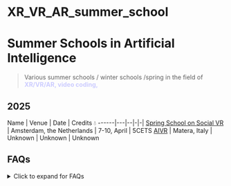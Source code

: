 # XR_VR_AR_summer_school
# Summer Schools in Artificial Intelligence 
> Various summer schools / winter schools /spring in the field of <span style="color: #CCCCFF;font-weight:bold">XR/VR/AR, video coding, </span>

## 2025
Name | Venue | Date | Credits :droplet:
------|---|--|-|-|
[Spring School on Social VR]([https://www.dis.cwi.nl/spring-school/]) | Amsterdam, the Netherlands | 7-10, April | 5CETS 
[AIVR](https://xrsalento.it/xrsalento2024/xrai-summer-school-2024/index.html) | Matera, Italy | Unknown | Unknown | Unknown

## FAQs
<details>
      <summary>Click to expand for FAQs</summary>

> How can I contribute to the list?
- You may create a pull request
> What contents can I add?
- You may add summer school that you are organiaing/co-organizing or add any other related summer school that you wish to share with the community. 

> What inspired this list?
- The repo takes an inspiration from the awesome-mlss repo. 
> Does the list include the same summer schools as available on awesome-mlss repo?
- No. However, some of the enteries in the lists may overlap. The purpose is to share the opportunities with the community and aspiring AI researchers/engineers, data scientists.  

</details>
